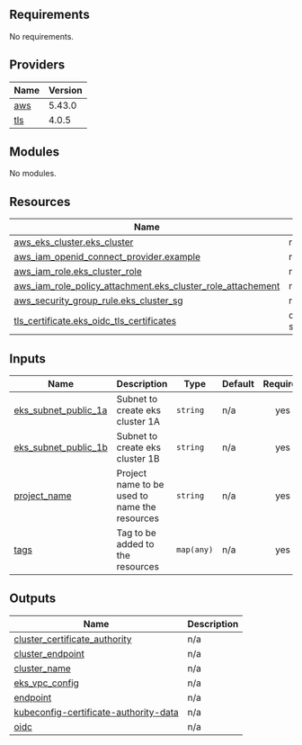 <!-- BEGIN_TF_DOCS -->
## Requirements

No requirements.

## Providers

| Name | Version |
|------|---------|
| <a name="provider_aws"></a> [aws](#provider\_aws) | 5.43.0 |
| <a name="provider_tls"></a> [tls](#provider\_tls) | 4.0.5 |

## Modules

No modules.

## Resources

| Name | Type |
|------|------|
| [aws_eks_cluster.eks_cluster](https://registry.terraform.io/providers/hashicorp/aws/latest/docs/resources/eks_cluster) | resource |
| [aws_iam_openid_connect_provider.example](https://registry.terraform.io/providers/hashicorp/aws/latest/docs/resources/iam_openid_connect_provider) | resource |
| [aws_iam_role.eks_cluster_role](https://registry.terraform.io/providers/hashicorp/aws/latest/docs/resources/iam_role) | resource |
| [aws_iam_role_policy_attachment.eks_cluster_role_attachement](https://registry.terraform.io/providers/hashicorp/aws/latest/docs/resources/iam_role_policy_attachment) | resource |
| [aws_security_group_rule.eks_cluster_sg](https://registry.terraform.io/providers/hashicorp/aws/latest/docs/resources/security_group_rule) | resource |
| [tls_certificate.eks_oidc_tls_certificates](https://registry.terraform.io/providers/hashicorp/tls/latest/docs/data-sources/certificate) | data source |

## Inputs

| Name | Description | Type | Default | Required |
|------|-------------|------|---------|:--------:|
| <a name="input_eks_subnet_public_1a"></a> [eks\_subnet\_public\_1a](#input\_eks\_subnet\_public\_1a) | Subnet to create eks cluster 1A | `string` | n/a | yes |
| <a name="input_eks_subnet_public_1b"></a> [eks\_subnet\_public\_1b](#input\_eks\_subnet\_public\_1b) | Subnet to create eks cluster 1B | `string` | n/a | yes |
| <a name="input_project_name"></a> [project\_name](#input\_project\_name) | Project name to be used to name the resources | `string` | n/a | yes |
| <a name="input_tags"></a> [tags](#input\_tags) | Tag to be added to the resources | `map(any)` | n/a | yes |

## Outputs

| Name | Description |
|------|-------------|
| <a name="output_cluster_certificate_authority"></a> [cluster\_certificate\_authority](#output\_cluster\_certificate\_authority) | n/a |
| <a name="output_cluster_endpoint"></a> [cluster\_endpoint](#output\_cluster\_endpoint) | n/a |
| <a name="output_cluster_name"></a> [cluster\_name](#output\_cluster\_name) | n/a |
| <a name="output_eks_vpc_config"></a> [eks\_vpc\_config](#output\_eks\_vpc\_config) | n/a |
| <a name="output_endpoint"></a> [endpoint](#output\_endpoint) | n/a |
| <a name="output_kubeconfig-certificate-authority-data"></a> [kubeconfig-certificate-authority-data](#output\_kubeconfig-certificate-authority-data) | n/a |
| <a name="output_oidc"></a> [oidc](#output\_oidc) | n/a |
<!-- END_TF_DOCS -->